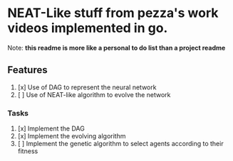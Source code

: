 # NEAT-Like stuff from pezza's work videos implemented in go.

Note: **this readme is more like a personal to do list than a project readme**

## Features

1. [x] Use of DAG to represent the neural network
2. [ ] Use of NEAT-like algorithm to evolve the network

### Tasks

1. [x] Implement the DAG
2. [x] Implement the evolving algorithm
3. [ ] Implement the genetic algorithm to select agents according to their fitness
